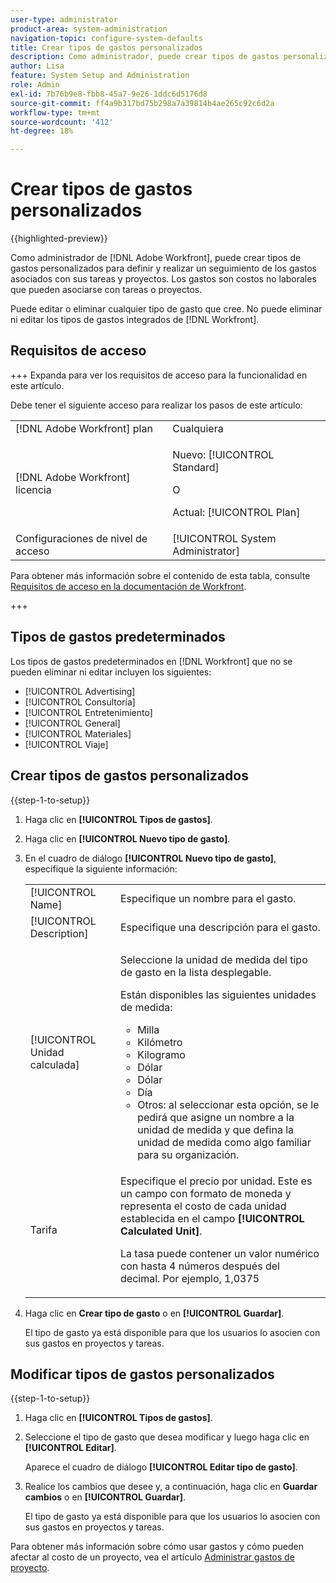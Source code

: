 ```yaml
---
user-type: administrator
product-area: system-administration
navigation-topic: configure-system-defaults
title: Crear tipos de gastos personalizados
description: Como administrador, puede crear tipos de gastos personalizados para definir y realizar un seguimiento de los gastos asociados con sus tareas y proyectos.  [!DNL Adobe Workfront]  Los gastos son costos no laborales que pueden asociarse con tareas o proyectos.
author: Lisa
feature: System Setup and Administration
role: Admin
exl-id: 7b76b9e8-fbb8-45a7-9e26-1ddc6d5176d8
source-git-commit: ff4a9b317bd75b298a7a39814b4ae265c92c6d2a
workflow-type: tm+mt
source-wordcount: '412'
ht-degree: 18%

---
```


# Crear tipos de gastos personalizados

{{highlighted-preview}}

<!--**DON'T DELETE, DRAFT OR HIDE THIS ARTICLE. IT IS LINKED TO THE PRODUCT THROUGH THE CONTEXT SENSITIVE HELP LINKS.-->

Como administrador de [!DNL Adobe Workfront], puede crear tipos de gastos personalizados para definir y realizar un seguimiento de los gastos asociados con sus tareas y proyectos. Los gastos son costos no laborales que pueden asociarse con tareas o proyectos.

Puede editar o eliminar cualquier tipo de gasto que cree. No puede eliminar ni editar los tipos de gastos integrados de [!DNL Workfront].

## Requisitos de acceso

+++ Expanda para ver los requisitos de acceso para la funcionalidad en este artículo.

Debe tener el siguiente acceso para realizar los pasos de este artículo:

<table style="table-layout:auto"> 
 <col> 
 <col> 
 <tbody> 
  <tr> 
   <td role="rowheader">[!DNL Adobe Workfront] plan</td> 
   <td>Cualquiera</td> 
  </tr> 
  <tr> 
   <td role="rowheader">[!DNL Adobe Workfront] licencia</td> 
   <td><p>Nuevo: [!UICONTROL Standard]</p>
   O
   <p>Actual: [!UICONTROL Plan]</p>
   </td> 
  </tr> 
  <tr> 
   <td role="rowheader">Configuraciones de nivel de acceso</td> 
   <td>[!UICONTROL System Administrator]</td>
  </tr>
 </tbody> 
</table>

Para obtener más información sobre el contenido de esta tabla, consulte [Requisitos de acceso en la documentación de Workfront](/help/quicksilver/administration-and-setup/add-users/access-levels-and-object-permissions/access-level-requirements-in-documentation.md).

+++

## Tipos de gastos predeterminados

Los tipos de gastos predeterminados en [!DNL Workfront] que no se pueden eliminar ni editar incluyen los siguientes:

* [!UICONTROL Advertising]
* [!UICONTROL Consultoría]
* [!UICONTROL Entretenimiento]
* [!UICONTROL General]
* [!UICONTROL Materiales]
* [!UICONTROL Viaje]

## Crear tipos de gastos personalizados

{{step-1-to-setup}}

1. Haga clic en **[!UICONTROL Tipos de gastos]**.
1. Haga clic en **[!UICONTROL Nuevo tipo de gasto]**.
1. En el cuadro de diálogo **[!UICONTROL Nuevo tipo de gasto]**, especifique la siguiente información:

   <table style="table-layout:auto"> 
    <col> 
    <col> 
    <tbody> 
     <tr> 
      <td role="rowheader">[!UICONTROL Name]</td> 
      <td>Especifique un nombre para el gasto.</td> 
     </tr> 
     <tr> 
      <td role="rowheader">[!UICONTROL Description]</td> 
      <td>Especifique una descripción para el gasto.</td> 
     </tr> 
     <tr> 
      <td role="rowheader">[!UICONTROL Unidad calculada]</td> 
      <td> <p>Seleccione la unidad de medida del tipo de gasto en la lista desplegable.</p> <p>Están disponibles las siguientes unidades de medida:</p> 
       <ul> 
        <li>Milla</li> 
        <li>Kilómetro</li> 
        <li>Kilogramo</li> 
        <li>Dólar</li> 
        <li>Dólar</li> 
        <li>Día</li> 
        <li>Otros: al seleccionar esta opción, se le pedirá que asigne un nombre a la unidad de medida y que defina la unidad de medida como algo familiar para su organización.</li> 
       </ul> </td> 
     </tr> 
     <tr> 
      <td role="rowheader">Tarifa</td> 
      <td> <p>Especifique el precio por unidad. Este es un campo con formato de moneda y representa el costo de cada unidad establecida en el campo <strong>[!UICONTROL Calculated Unit]</strong>. </p> <p>La tasa puede contener un valor numérico con hasta 4 números después del decimal. Por ejemplo, 1,0375</p> </td> 
     </tr> 
    </tbody> 
   </table>

1. Haga clic en **Crear tipo de gasto** <span class="preview">o en **[!UICONTROL Guardar]**.</span>

   El tipo de gasto ya está disponible para que los usuarios lo asocien con sus gastos en proyectos y tareas.

## Modificar tipos de gastos personalizados

{{step-1-to-setup}}

1. Haga clic en **[!UICONTROL Tipos de gastos]**.
1. Seleccione el tipo de gasto que desea modificar y luego haga clic en **[!UICONTROL Editar]**.

   Aparece el cuadro de diálogo **[!UICONTROL Editar tipo de gasto]**.

1. Realice los cambios que desee y, a continuación, haga clic en **Guardar cambios** <span class="preview">o en **[!UICONTROL Guardar]**.</span>

   El tipo de gasto ya está disponible para que los usuarios lo asocien con sus gastos en proyectos y tareas.

Para obtener más información sobre cómo usar gastos y cómo pueden afectar al costo de un proyecto, vea el artículo [Administrar gastos de proyecto](../../../manage-work/projects/project-finances/manage-project-expenses.md).
